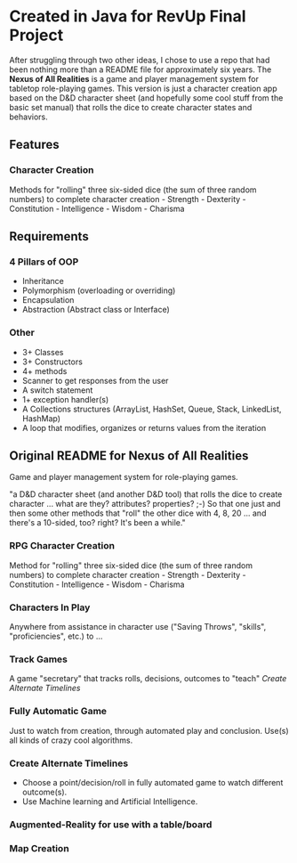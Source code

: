 # Created in Java for RevUp Final Project

After struggling through two other ideas, I chose to use a repo that had been nothing more than a README file for approximately six years. The **Nexus of All Realities** is a game and player management system for tabletop role-playing games. This version is just a character creation app based on the D&D character sheet (and hopefully some cool stuff from the basic set manual) that rolls the dice to create character states and behaviors.

## Features

### Character Creation

Methods for "rolling" three six-sided dice (the sum of three random numbers) to complete character creation
    - Strength
    - Dexterity
    - Constitution
    - Intelligence
    - Wisdom
    - Charisma

## Requirements

### 4 Pillars of OOP

- Inheritance
- Polymorphism (overloading or overriding)
- Encapsulation
- Abstraction (Abstract class or Interface)

### Other

- 3+ Classes
- 3+ Constructors
- 4+ methods
- Scanner to get responses from the user
- A switch statement
- 1+ exception handler(s)
- A Collections structures (ArrayList, HashSet, Queue, Stack, LinkedList, HashMap)
- A loop that modifies, organizes or returns values from the iteration

## Original README for Nexus of All Realities

Game and player management system for role-playing games.

"a D&D character sheet (and another D&D tool) that rolls the dice to create character ... what are they? attributes? properties? ;-) So that one just  and then some other methods that "roll" the other dice with 4, 8, 20 ... and there's a 10-sided, too? right? It's been a while."

### RPG Character Creation

Method for "rolling" three six-sided dice (the sum of three random numbers) to complete character creation
    - Strength
    - Dexterity
    - Constitution
    - Intelligence
    - Wisdom
    - Charisma

### Characters In Play

Anywhere from assistance in character use ("Saving Throws", "skills", "proficiencies", etc.) to ...

### Track Games

A game "secretary" that tracks rolls, decisions, outcomes to "teach" *Create Alternate Timelines*

### Fully Automatic Game

Just to watch from creation, through automated play and conclusion.
Use(s) all kinds of crazy cool algorithms.

### Create Alternate Timelines

- Choose a point/decision/roll in fully automated game to watch different outcome(s).
- Use Machine learning and Artificial Intelligence.

### Augmented-Reality for use with a table/board

### Map Creation
